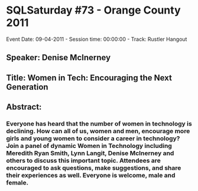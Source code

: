 # SQLSaturday #73 - Orange County 2011
Event Date: 09-04-2011 - Session time: 00:00:00 - Track: Rustler Hangout
## Speaker: Denise McInerney
## Title: Women in Tech: Encouraging the Next Generation
## Abstract:
### Everyone has heard that the number of women in technology is declining. How can all of us, women and men, encourage more girls and young women to consider a career in technology? Join a panel of dynamic Women in Technology including Meredith Ryan Smith, Lynn Langit, Denise McInerney and others  to discuss this important topic. Attendees are encouraged to ask questions, make suggestions, and share their experiences as well. Everyone is welcome, male and female.
